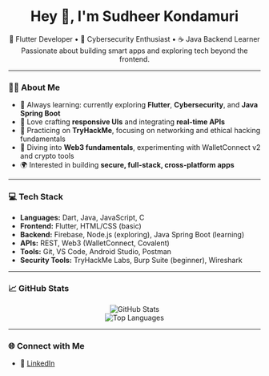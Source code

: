<h1 align="center">Hey 👋, I'm Sudheer Kondamuri</h1>

<p align="center">
  🚀 Flutter Developer • 🔐 Cybersecurity Enthusiast • ☕ Java Backend Learner  
  <br>
  Passionate about building smart apps and exploring tech beyond the frontend.
</p>

---

### 👨‍💻 About Me

- 🧠 Always learning: currently exploring **Flutter**, **Cybersecurity**, and **Java Spring Boot**
- 📱 Love crafting **responsive UIs** and integrating **real-time APIs**
- 🔐 Practicing on **TryHackMe**, focusing on networking and ethical hacking fundamentals
- 🔗 Diving into **Web3 fundamentals**, experimenting with WalletConnect v2 and crypto tools
- 🌍 Interested in building **secure, full-stack, cross-platform apps**

---

### 💻 Tech Stack

- **Languages:** Dart, Java, JavaScript, C
- **Frontend:** Flutter, HTML/CSS (basic)
- **Backend:** Firebase, Node.js (exploring), Java Spring Boot (learning)
- **APIs:** REST, Web3 (WalletConnect, Covalent)
- **Tools:** Git, VS Code, Android Studio, Postman
- **Security Tools:** TryHackMe Labs, Burp Suite (beginner), Wireshark

---

### 📈 GitHub Stats

<p align="center">
  <img src="https://github-readme-stats.vercel.app/api?username=Sudheer7654321&show_icons=true&theme=tokyonight" alt="GitHub Stats" />
  <br>
  <img src="https://github-readme-stats.vercel.app/api/top-langs/?username=Sudheer7654321&layout=compact&theme=tokyonight" alt="Top Languages" />
</p>

---

### 🌐 Connect with Me

- 💼 [LinkedIn](https://www.linkedin.com/in/kondamuri-satya-sudheer-1966222a4/)

